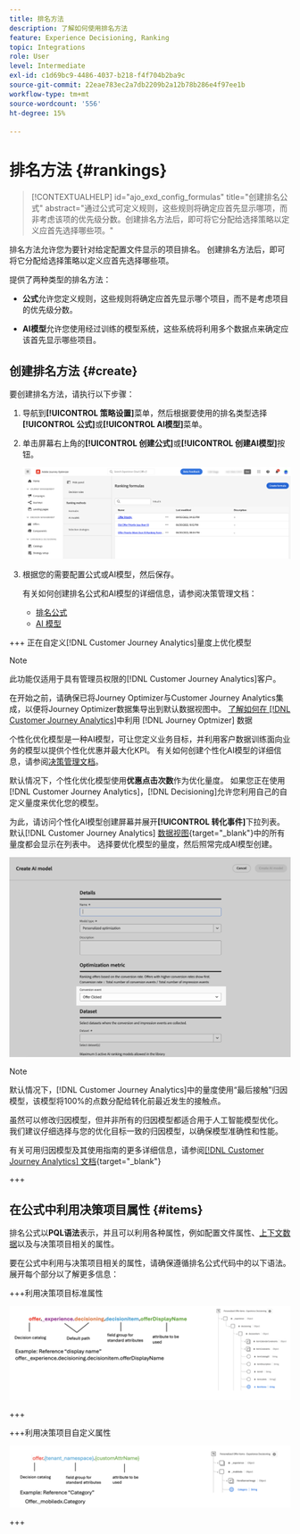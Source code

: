 ```yaml
---
title: 排名方法
description: 了解如何使用排名方法
feature: Experience Decisioning, Ranking
topic: Integrations
role: User
level: Intermediate
exl-id: c1d69bc9-4486-4037-b218-f4f704b2ba9c
source-git-commit: 22eae783ec2a7db2209b2a12b78b286e4f97ee1b
workflow-type: tm+mt
source-wordcount: '556'
ht-degree: 15%

---
```


# 排名方法 {#rankings}

>[!CONTEXTUALHELP]
>id="ajo_exd_config_formulas"
>title="创建排名公式"
>abstract="通过公式可定义规则，这些规则将确定应首先显示哪项，而非考虑该项的优先级分数。创建排名方法后，即可将它分配给选择策略以定义应首先选择哪些项。"

排名方法允许您为要针对给定配置文件显示的项目排名。 创建排名方法后，即可将它分配给选择策略以定义应首先选择哪些项。

提供了两种类型的排名方法：

* **公式**&#x200B;允许您定义规则，这些规则将确定应首先显示哪个项目，而不是考虑项目的优先级分数。

* **AI模型**&#x200B;允许您使用经过训练的模型系统，这些系统将利用多个数据点来确定应该首先显示哪些项目。

## 创建排名方法 {#create}

要创建排名方法，请执行以下步骤：

1. 导航到&#x200B;**[!UICONTROL 策略设置]**&#x200B;菜单，然后根据要使用的排名类型选择&#x200B;**[!UICONTROL 公式]**&#x200B;或&#x200B;**[!UICONTROL AI模型]**&#x200B;菜单。

1. 单击屏幕右上角的&#x200B;**[!UICONTROL 创建公式]**&#x200B;或&#x200B;**[!UICONTROL 创建AI模型]**&#x200B;按钮。

   ![](assets/ranking-create.png)

1. 根据您的需要配置公式或AI模型，然后保存。

   有关如何创建排名公式和AI模型的详细信息，请参阅决策管理文档：

   * [排名公式](../offers/ranking/create-ranking-formulas.md)
   * [AI 模型](../offers/ranking/ai-models.md)

+++ 正在自定义[!DNL Customer Journey Analytics]量度上优化模型

>[!NOTE]
>
>此功能仅适用于具有管理员权限的[!DNL Customer Journey Analytics]客户。
>
>在开始之前，请确保已将Journey Optimizer与Customer Journey Analytics集成，以便将Journey Optimizer数据集导出到默认数据视图中。 [了解如何在 [!DNL Customer Journey Analytics]](../reports/cja-ajo.md)中利用 [!DNL Journey Optmizer] 数据

个性化优化模型是一种AI模型，可让您定义业务目标，并利用客户数据训练面向业务的模型以提供个性化优惠并最大化KPI。 有关如何创建个性化AI模型的详细信息，请参阅[决策管理文档](../offers/ranking/personalized-optimization-model.md)。

默认情况下，个性化优化模型使用&#x200B;**优惠点击次数**&#x200B;作为优化量度。 如果您正在使用[!DNL Customer Journey Analytics]，[!DNL Decisioning]允许您利用自己的自定义量度来优化您的模型。

为此，请访问个性化AI模型创建屏幕并展开&#x200B;**[!UICONTROL 转化事件]**&#x200B;下拉列表。 默认[!DNL Customer Journey Analytics] [数据视图](https://experienceleague.adobe.com/en/docs/analytics-platform/using/cja-dataviews/data-views){target="_blank"}中的所有量度都会显示在列表中。 选择要优化模型的量度，然后照常完成AI模型创建。

![](assets/ai-ranking-custom-metrics.png)

>[!NOTE]
>
>默认情况下，[!DNL Customer Journey Analytics]中的量度使用“最后接触”归因模型，该模型将100%的点数分配给转化前最近发生的接触点。
>
>虽然可以修改归因模型，但并非所有的归因模型都适合用于人工智能模型优化。 我们建议仔细选择与您的优化目标一致的归因模型，以确保模型准确性和性能。
>
>有关可用归因模型及其使用指南的更多详细信息，请参阅[[!DNL Customer Journey Analytics] 文档](https://experienceleague.adobe.com/en/docs/analytics-platform/using/cja-dataviews/component-settings/attribution){target="_blank"}

+++

## 在公式中利用决策项目属性 {#items}

排名公式以&#x200B;**PQL语法**&#x200B;表示，并且可以利用各种属性，例如配置文件属性、[上下文数据](context-data.md)以及与决策项目相关的属性。

要在公式中利用与决策项目相关的属性，请确保遵循排名公式代码中的以下语法。 展开每个部分以了解更多信息：

+++利用决策项目标准属性

![](assets/formula-attribute.png)

+++

+++利用决策项目自定义属性

![](assets/formula-attribute-custom.png)

+++
